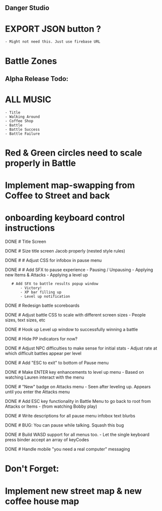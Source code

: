 Danger Studio
--------------

# EXPORT JSON button ?
    - Might not need this. Just use firebase URL

# Battle Zones


Alpha Release Todo:
----------------------
        
# ALL MUSIC
    - Title
    - Walking Around
    - Coffee Shop
    - Battle
    - Battle Success
    - Battle Failure
        
# Red & Green circles need to scale properly in Battle

# Implement map-swapping from Coffee to Street and back

# onboarding keyboard control instructions

DONE # Title Screen

DONE # Size title screen Jacob properly (nested style rules)

DONE # # Adjust CSS for infobox in pause menu

DONE # # Add SFX to pause experience
           - Pausing / Unpausing
           - Applying new Items & Attacks
           - Applying a level up
           
       # Add SFX to battle results popup window
           - Victory!
           - XP bar filling up
           - Level up notification

DONE # Redesign battle scoreboards

DONE # Adjust battle CSS to scale with different screen sizes
    - People sizes, text sizes, etc

DONE # Hook up Level up window to successfully winning a battle

DONE # Hide PP indicators for now?

DONE # Adjust NPC difficulties to make sense for initial stats
    - Adjust rate at which difficult battles appear per level

DONE # Add "ESC to exit" to bottom of Pause menu

DONE # Make ENTER key enhancements to level up menu
    - Based on watching Lauren interact with the menu
    
DONE # "New" badge on Attacks menu
    - Seen after leveling up. Appears until you enter the Attacks menu

DONE # Add ESC key functionality in Battle Menu to go back to root from Attacks or Items 
    - (from watching Bobby play)

DONE # Write descriptions for all pause menu infobox text blurbs


DONE # BUG: You can pause while talking. Squash this bug


DONE # Build WASD support for all menus too.
      - Let the single keyboard press binder accept an array of keyCodes

DONE # Handle mobile "you need a real computer" messaging


Don't Forget:
=============

# Implement new street map & new coffee house map

